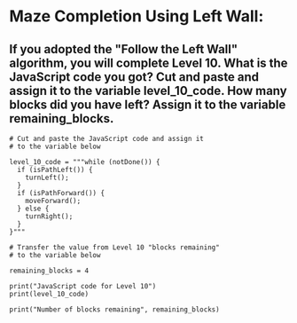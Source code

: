 # Maze Completion Using Left Wall:
## If you adopted the "Follow the Left Wall" algorithm, you will complete Level 10.  What is the JavaScript code you got?        Cut and paste and assign it to the variable level_10_code.         How many blocks did you have left?  Assign it to the variable remaining_blocks.

```
# Cut and paste the JavaScript code and assign it 
# to the variable below 

level_10_code = """while (notDone()) {
  if (isPathLeft()) {
    turnLeft();
  }
  if (isPathForward()) {
    moveForward();
  } else {
    turnRight();
  }
}"""

# Transfer the value from Level 10 "blocks remaining"
# to the variable below 

remaining_blocks = 4

print("JavaScript code for Level 10")
print(level_10_code)

print("Number of blocks remaining", remaining_blocks)
```

